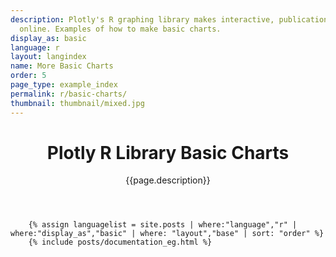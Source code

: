 ```yaml
---
description: Plotly's R graphing library makes interactive, publication-quality graphs
  online. Examples of how to make basic charts.
display_as: basic
language: r
layout: langindex
name: More Basic Charts
order: 5
page_type: example_index
permalink: r/basic-charts/
thumbnail: thumbnail/mixed.jpg
---
```


<header class="--welcome">
	<div class="--welcome-body">
		<!--div.--wrap-inner-->
		<div class="--title">
			<div class="--body">
				<h1>Plotly R Library Basic Charts</h1>
				<p>{{page.description}}</p>
			</div>
		</div>
	</div>
</header>

		{% assign languagelist = site.posts | where:"language","r" | where:"display_as","basic" | where: "layout","base" | sort: "order" %}
        {% include posts/documentation_eg.html %}